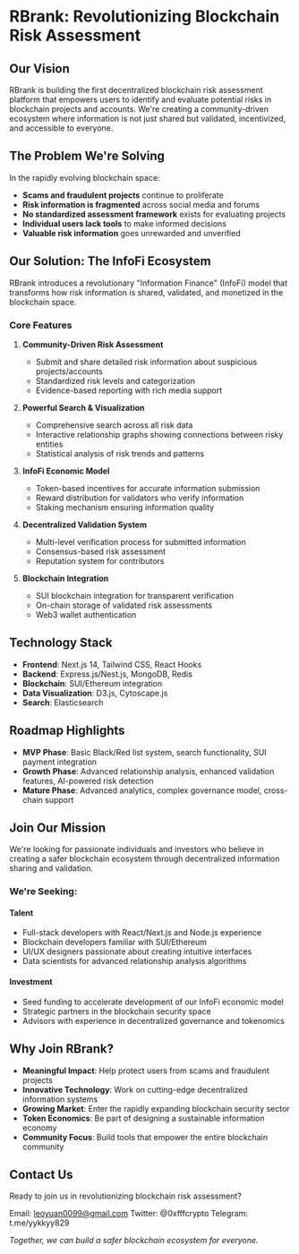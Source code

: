 # RBrank: Revolutionizing Blockchain Risk Assessment

## Our Vision

RBrank is building the first decentralized blockchain risk assessment platform that empowers users to identify and evaluate potential risks in blockchain projects and accounts. We're creating a community-driven ecosystem where information is not just shared but validated, incentivized, and accessible to everyone.

## The Problem We're Solving

In the rapidly evolving blockchain space:
- **Scams and fraudulent projects** continue to proliferate
- **Risk information is fragmented** across social media and forums
- **No standardized assessment framework** exists for evaluating projects
- **Individual users lack tools** to make informed decisions
- **Valuable risk information** goes unrewarded and unverified

## Our Solution: The InfoFi Ecosystem

RBrank introduces a revolutionary "Information Finance" (InfoFi) model that transforms how risk information is shared, validated, and monetized in the blockchain space.

### Core Features

1. **Community-Driven Risk Assessment**
   - Submit and share detailed risk information about suspicious projects/accounts
   - Standardized risk levels and categorization
   - Evidence-based reporting with rich media support

2. **Powerful Search & Visualization**
   - Comprehensive search across all risk data
   - Interactive relationship graphs showing connections between risky entities
   - Statistical analysis of risk trends and patterns

3. **InfoFi Economic Model**
   - Token-based incentives for accurate information submission
   - Reward distribution for validators who verify information
   - Staking mechanism ensuring information quality

4. **Decentralized Validation System**
   - Multi-level verification process for submitted information
   - Consensus-based risk assessment
   - Reputation system for contributors

5. **Blockchain Integration**
   - SUI blockchain integration for transparent verification
   - On-chain storage of validated risk assessments
   - Web3 wallet authentication

## Technology Stack

- **Frontend**: Next.js 14, Tailwind CSS, React Hooks
- **Backend**: Express.js/Nest.js, MongoDB, Redis
- **Blockchain**: SUI/Ethereum integration
- **Data Visualization**: D3.js, Cytoscape.js
- **Search**: Elasticsearch

## Roadmap Highlights

- **MVP Phase**: Basic Black/Red list system, search functionality, SUI payment integration
- **Growth Phase**: Advanced relationship analysis, enhanced validation features, AI-powered risk detection
- **Mature Phase**: Advanced analytics, complex governance model, cross-chain support

## Join Our Mission

We're looking for passionate individuals and investors who believe in creating a safer blockchain ecosystem through decentralized information sharing and validation.

### We're Seeking:

#### Talent
- Full-stack developers with React/Next.js and Node.js experience
- Blockchain developers familiar with SUI/Ethereum
- UI/UX designers passionate about creating intuitive interfaces
- Data scientists for advanced relationship analysis algorithms

#### Investment
- Seed funding to accelerate development of our InfoFi economic model
- Strategic partners in the blockchain security space
- Advisors with experience in decentralized governance and tokenomics

## Why Join RBrank?

- **Meaningful Impact**: Help protect users from scams and fraudulent projects
- **Innovative Technology**: Work on cutting-edge decentralized information systems
- **Growing Market**: Enter the rapidly expanding blockchain security sector
- **Token Economics**: Be part of designing a sustainable information economy
- **Community Focus**: Build tools that empower the entire blockchain community

## Contact Us

Ready to join us in revolutionizing blockchain risk assessment?

Email: leoyuan0099@gmail.com 
Twitter: @0xfffcrypto 
Telegram: t.me/yykkyy829

*Together, we can build a safer blockchain ecosystem for everyone.* 